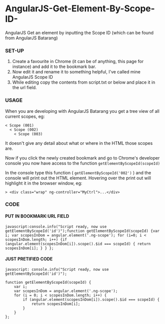 AngularJS-Get-Element-By-Scope-ID-
==================================

AngularJS Get an element by inputting the Scope ID (which can be found from AngularJS Batarang)

### SET-UP 

1. Create a favourite in Chrome (it can be of anything, this page for instance) and add it to the bookmark bar.
2. Now edit it and rename it to something helpful, I've called mine AngularJS Scope ID
3. While editing copy the contents from script.txt or below and place it in the url field.

### USAGE

When you are developing with AngularJS Batarang you get a tree view of all current scopes, eg:

~~~
< Scope (001)
  < Scope (002)
    < Scope (003)
~~~

It doesn't give any detail about what or where in the HTML those scopes are.

Now if you click the newly created bookmark and go to Chrome's developer console you now have access to the function ```getElementByScopeId(scopeId)```

In the console type this function ( ```getElementByScopeId('002')``` ) and the console will print out the HTML element. Hovering over the print out will highlight it in the browser window, eg:


``` > <div class="wrap" ng-controller="MyCtrl">...</div> ```

### CODE

#### PUT IN BOOKMARK:URL FIELD

~~~
javascript:console.info("Script ready, now use getElementByScopeId('id')");function getElementByScopeId(scopeId) {var i; var scopesInDom = angular.element('.ng-scope'); for (i=0; i < scopesInDom.length; i++) {if (angular.element(scopesInDom[i]).scope().$id === scopeId) { return scopesInDom[i]; } } };
~~~

#### JUST PRETIFIED CODE

~~~
javascript: console.info("Script ready, now use getElementByScopeId('id')");

function getElementByScopeId(scopeId) {
    var i;
    var scopesInDom = angular.element('.ng-scope');
    for (i = 0; i < scopesInDom.length; i++) {
        if (angular.element(scopesInDom[i]).scope().$id === scopeId) {
            return scopesInDom[i];
        }
    }
};
~~~
